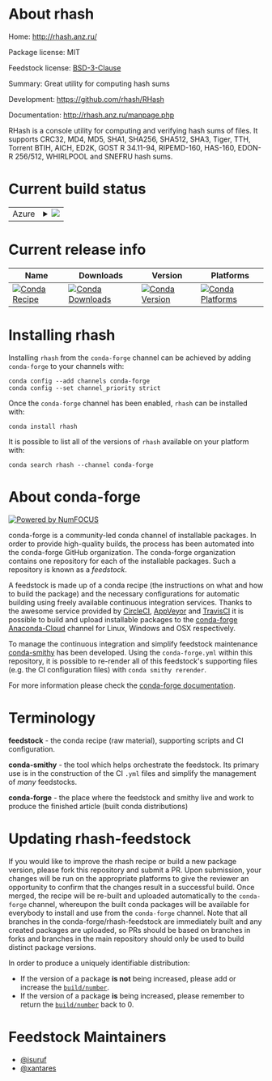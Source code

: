 About rhash
===========

Home: http://rhash.anz.ru/

Package license: MIT

Feedstock license: [BSD-3-Clause](https://github.com/conda-forge/rhash-feedstock/blob/master/LICENSE.txt)

Summary: Great utility for computing hash sums

Development: https://github.com/rhash/RHash

Documentation: http://rhash.anz.ru/manpage.php

RHash is a console utility for computing and verifying hash sums of files. It supports CRC32, MD4, MD5, SHA1, SHA256, SHA512, SHA3, Tiger, TTH, Torrent BTIH, AICH, ED2K, GOST R 34.11-94, RIPEMD-160, HAS-160, EDON-R 256/512, WHIRLPOOL and SNEFRU hash sums.


Current build status
====================


<table>
    
  <tr>
    <td>Azure</td>
    <td>
      <details>
        <summary>
          <a href="https://dev.azure.com/conda-forge/feedstock-builds/_build/latest?definitionId=1854&branchName=master">
            <img src="https://dev.azure.com/conda-forge/feedstock-builds/_apis/build/status/rhash-feedstock?branchName=master">
          </a>
        </summary>
        <table>
          <thead><tr><th>Variant</th><th>Status</th></tr></thead>
          <tbody><tr>
              <td>linux_64</td>
              <td>
                <a href="https://dev.azure.com/conda-forge/feedstock-builds/_build/latest?definitionId=1854&branchName=master">
                  <img src="https://dev.azure.com/conda-forge/feedstock-builds/_apis/build/status/rhash-feedstock?branchName=master&jobName=linux&configuration=linux_64_" alt="variant">
                </a>
              </td>
            </tr><tr>
              <td>linux_aarch64</td>
              <td>
                <a href="https://dev.azure.com/conda-forge/feedstock-builds/_build/latest?definitionId=1854&branchName=master">
                  <img src="https://dev.azure.com/conda-forge/feedstock-builds/_apis/build/status/rhash-feedstock?branchName=master&jobName=linux&configuration=linux_aarch64_" alt="variant">
                </a>
              </td>
            </tr><tr>
              <td>linux_ppc64le</td>
              <td>
                <a href="https://dev.azure.com/conda-forge/feedstock-builds/_build/latest?definitionId=1854&branchName=master">
                  <img src="https://dev.azure.com/conda-forge/feedstock-builds/_apis/build/status/rhash-feedstock?branchName=master&jobName=linux&configuration=linux_ppc64le_" alt="variant">
                </a>
              </td>
            </tr><tr>
              <td>osx_64</td>
              <td>
                <a href="https://dev.azure.com/conda-forge/feedstock-builds/_build/latest?definitionId=1854&branchName=master">
                  <img src="https://dev.azure.com/conda-forge/feedstock-builds/_apis/build/status/rhash-feedstock?branchName=master&jobName=osx&configuration=osx_64_" alt="variant">
                </a>
              </td>
            </tr><tr>
              <td>osx_arm64</td>
              <td>
                <a href="https://dev.azure.com/conda-forge/feedstock-builds/_build/latest?definitionId=1854&branchName=master">
                  <img src="https://dev.azure.com/conda-forge/feedstock-builds/_apis/build/status/rhash-feedstock?branchName=master&jobName=osx&configuration=osx_arm64_" alt="variant">
                </a>
              </td>
            </tr>
          </tbody>
        </table>
      </details>
    </td>
  </tr>
</table>

Current release info
====================

| Name | Downloads | Version | Platforms |
| --- | --- | --- | --- |
| [![Conda Recipe](https://img.shields.io/badge/recipe-rhash-green.svg)](https://anaconda.org/conda-forge/rhash) | [![Conda Downloads](https://img.shields.io/conda/dn/conda-forge/rhash.svg)](https://anaconda.org/conda-forge/rhash) | [![Conda Version](https://img.shields.io/conda/vn/conda-forge/rhash.svg)](https://anaconda.org/conda-forge/rhash) | [![Conda Platforms](https://img.shields.io/conda/pn/conda-forge/rhash.svg)](https://anaconda.org/conda-forge/rhash) |

Installing rhash
================

Installing `rhash` from the `conda-forge` channel can be achieved by adding `conda-forge` to your channels with:

```
conda config --add channels conda-forge
conda config --set channel_priority strict
```

Once the `conda-forge` channel has been enabled, `rhash` can be installed with:

```
conda install rhash
```

It is possible to list all of the versions of `rhash` available on your platform with:

```
conda search rhash --channel conda-forge
```


About conda-forge
=================

[![Powered by
NumFOCUS](https://img.shields.io/badge/powered%20by-NumFOCUS-orange.svg?style=flat&colorA=E1523D&colorB=007D8A)](https://numfocus.org)

conda-forge is a community-led conda channel of installable packages.
In order to provide high-quality builds, the process has been automated into the
conda-forge GitHub organization. The conda-forge organization contains one repository
for each of the installable packages. Such a repository is known as a *feedstock*.

A feedstock is made up of a conda recipe (the instructions on what and how to build
the package) and the necessary configurations for automatic building using freely
available continuous integration services. Thanks to the awesome service provided by
[CircleCI](https://circleci.com/), [AppVeyor](https://www.appveyor.com/)
and [TravisCI](https://travis-ci.com/) it is possible to build and upload installable
packages to the [conda-forge](https://anaconda.org/conda-forge)
[Anaconda-Cloud](https://anaconda.org/) channel for Linux, Windows and OSX respectively.

To manage the continuous integration and simplify feedstock maintenance
[conda-smithy](https://github.com/conda-forge/conda-smithy) has been developed.
Using the ``conda-forge.yml`` within this repository, it is possible to re-render all of
this feedstock's supporting files (e.g. the CI configuration files) with ``conda smithy rerender``.

For more information please check the [conda-forge documentation](https://conda-forge.org/docs/).

Terminology
===========

**feedstock** - the conda recipe (raw material), supporting scripts and CI configuration.

**conda-smithy** - the tool which helps orchestrate the feedstock.
                   Its primary use is in the construction of the CI ``.yml`` files
                   and simplify the management of *many* feedstocks.

**conda-forge** - the place where the feedstock and smithy live and work to
                  produce the finished article (built conda distributions)


Updating rhash-feedstock
========================

If you would like to improve the rhash recipe or build a new
package version, please fork this repository and submit a PR. Upon submission,
your changes will be run on the appropriate platforms to give the reviewer an
opportunity to confirm that the changes result in a successful build. Once
merged, the recipe will be re-built and uploaded automatically to the
`conda-forge` channel, whereupon the built conda packages will be available for
everybody to install and use from the `conda-forge` channel.
Note that all branches in the conda-forge/rhash-feedstock are
immediately built and any created packages are uploaded, so PRs should be based
on branches in forks and branches in the main repository should only be used to
build distinct package versions.

In order to produce a uniquely identifiable distribution:
 * If the version of a package **is not** being increased, please add or increase
   the [``build/number``](https://docs.conda.io/projects/conda-build/en/latest/resources/define-metadata.html#build-number-and-string).
 * If the version of a package **is** being increased, please remember to return
   the [``build/number``](https://docs.conda.io/projects/conda-build/en/latest/resources/define-metadata.html#build-number-and-string)
   back to 0.

Feedstock Maintainers
=====================

* [@isuruf](https://github.com/isuruf/)
* [@xantares](https://github.com/xantares/)

